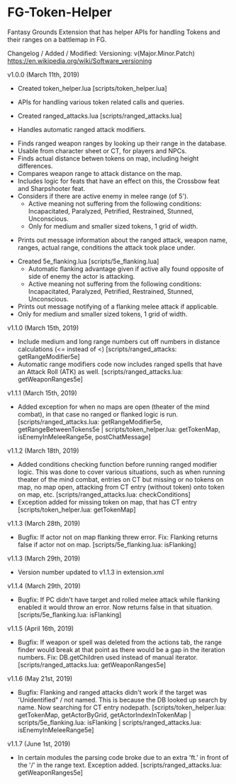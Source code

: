 # FG-Token-Helper
Fantasy Grounds Extension that has helper APIs for handling Tokens and their ranges on a battlemap in FG.

Changelog / Added / Modified:
Versioning: v(Major.Minor.Patch) https://en.wikipedia.org/wiki/Software_versioning

v1.0.0 (March 11th, 2019)
* Created token_helper.lua [scripts/token_helper.lua]
- APIs for handling various token related calls and queries.    
* Created ranged_attacks.lua [scripts/ranged_attacks.lua]
- Handles automatic ranged attack modifiers.

* Finds ranged weapon ranges by looking up their range in the database.
* Usable from character sheet or CT, for players and NPCs.
* Finds actual distance betwen tokens on map, including height differences.
* Compares weapon range to attack distance on the map.
* Includes logic for feats that have an effect on this, the Crossbow feat and Sharpshooter feat.
* Considers if there are active enemy in melee range (of 5'). 
    - Active meaning not suffering from the following conditions: Incapacitated, Paralyzed, Petrified, Restrained, Stunned, Unconscious.        
    - Only for medium and smaller sized tokens, 1 grid of width.
- Prints out message information about the ranged attack, weapon name, ranges, actual range, conditions the attack took place under.
* Created 5e_flanking.lua [scripts/5e_flanking.lua]
    - Automatic flanking advantage given if active ally found opposite of side of enemy the actor is attacking.
    - Active meaning not suffering from the following conditions: Incapacitated, Paralyzed, Petrified, Restrained, Stunned, Unconscious.    
* Prints out message notifying of a flanking melee attack if applicable.
* Only for medium and smaller sized tokens, 1 grid of width.

v1.1.0 (March 15th, 2019)
* Include medium and long range numbers cut off numbers in distance calculations (<= instead of <) [scripts/ranged_attacks: getRangeModifier5e]    
* Automatic range modifiers code now includes ranged spells that have an Attack Roll (ATK) as well. [scripts/ranged_attacks.lua: getWeaponRanges5e]

v1.1.1 (March 15th, 2019)
* Added exception for when no maps are open (theater of the mind combat), in that case no ranged or flanked logic is run. [scripts/ranged_attacks.lua: getRangeModifier5e, getRangeBetweenTokens5e | scripts/token_helper.lua: getTokenMap, isEnemyInMeleeRange5e, postChatMessage]

v1.1.2 (March 18th, 2019)
* Added conditions checking function before running ranged modifier logic. This was done to cover various situations, such as when running theater of the mind combat, entries on CT but missing or no tokens on map, no map open, attacking from CT entry (without token) onto token on map, etc. [scripts/ranged_attacks.lua: checkConditions]
* Exception added for missing token on map, that has CT entry [scripts/token_helper.lua: getTokenMap]

v1.1.3 (March 28th, 2019)
* Bugfix: If actor not on map flanking threw error. Fix: Flanking returns false if actor not on map. [scripts/5e_flanking.lua: isFlanking]

v1.1.3 (March 29th, 2019)
* Version number updated to v1.1.3 in extension.xml

v1.1.4 (March 29th, 2019)
* Bugfix: If PC didn't have target and rolled melee attack while flanking enabled it would throw an error. Now returns false in that situation. [scripts/5e_flanking.lua: isFlanking]

v1.1.5 (April 16th, 2019)
* Bugfix: If weapon or spell was deleted from the actions tab, the range finder would break at that point as there would be a gap in the iteration numbers. Fix: DB.getChildren used instead of manual iterator. [scripts/ranged_attacks.lua: getWeaponRanges5e]

v1.1.6 (May 21st, 2019)
* Bugfix: Flanking and ranged attacks didn't work if the target was 'Unidentified" / not named. This is because the DB looked up search by name. Now searching for CT entry nodepath. [scripts/token_helper.lua: getTokenMap, getActorByGrid, getActorIndexInTokenMap | scripts/5e_flanking.lua: isFlanking | scripts/ranged_attacks.lua: isEnemyInMeleeRange5e]

v1.1.7 (June 1st, 2019)
* In certain modules the parsing code broke due to an extra 'ft.' in front of the '/' in the range text. Exception added. [scripts/ranged_attacks.lua: getWeaponRanges5e]